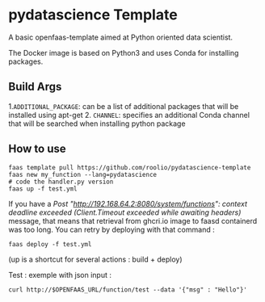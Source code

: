 # pydatascience Template

A basic openfaas-template aimed at Python oriented data scientist.

The Docker image is based on Python3 and uses Conda for installing packages.

## Build Args
1.`ADDITIONAL_PACKAGE`: can be a list of additional packages that will be installed using apt-get
2. `CHANNEL`: specifies an additional Conda channel that will be searched when installing python package


## How to use

```shell
faas template pull https://github.com/roolio/pydatascience-template
faas new my_function --lang=pydatascience
# code the handler.py version
faas up -f test.yml
```

If you have a _Post "http://192.168.64.2:8080/system/functions": context deadline exceeded (Client.Timeout exceeded while awaiting headers)_ message, 
that means that retrieval from ghcri.io image to faasd containerd was too long. You can retry by deploying with that command : 

```shell
faas deploy -f test.yml
```

(up is a shortcut for several actions : build + deploy)

Test : exemple with json input : 
```shell 
curl http://$OPENFAAS_URL/function/test --data '{"msg" : "Hello"}'
```
